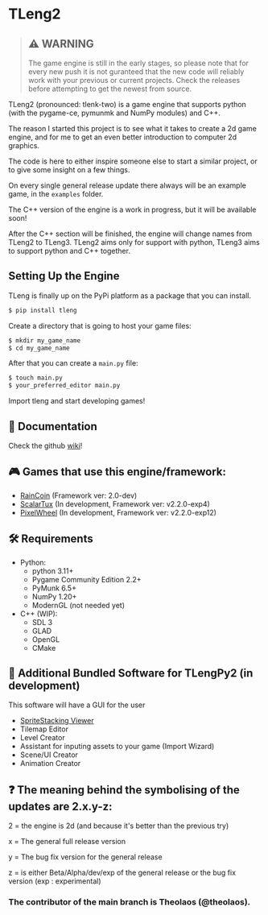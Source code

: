 # TLeng2

> ## :warning: WARNING 
>
> The game engine is still in the early stages, so please note that for every new push it is not guranteed that the new code will reliably work with your previous or current projects. Check the releases before attempting to get the newest from source.

TLeng2 (pronounced: tlenk-two) is a game engine that supports python (with the pygame-ce, pymunmk and NumPy modules) and C++. 

The reason I started this project is to see what it takes to create a 2d game engine, and for me to get an even better introduction to computer 2d graphics.

The code is here to either inspire someone else to start a similar project, or to give some insight on a few things.

On every single general release update there always will be an example game, in the `examples` folder.

The C++ version of the engine is a work in progress, but it will be available soon! 

After the C++ section will be finished, the engine will change names from TLeng2 to TLeng3. TLeng2 aims only for support with python, TLeng3 aims to support python and C++ together.

## Setting Up the Engine

TLeng is finally up on the PyPi platform as a package that you can install.

```bash
$ pip install tleng
```

Create a directory that is going to host your game files:
```bash
$ mkdir my_game_name
$ cd my_game_name
```

After that you can create a `main.py` file:

```bash
$ touch main.py
$ your_preferred_editor main.py
```

Import tleng and start developing games!

## 📖 Documentation

Check the github [wiki](https://github.com/tl-ecosystem/tleng/wiki)!

## 🎮 Games that use this engine/framework:

- [RainCoin](https://github.com/theolaos/RainCoin) (Framework ver: 2.0-dev)
- [ScalarTux](https://github.com/theolaos/ScalarTux) (In development, Framework ver: v2.2.0-exp4)
- [PixelWheel](https://github.com/Omilos-Plhroforikis-17o-GEL-13o-GYM/pixel-wheel) (In development, Framework ver: v2.2.0-exp12)

## 🛠️ Requirements
- Python:
  - python 3.11+
  - Pygame Community Edition 2.2+
  - PyMunk 6.5+
  - NumPy 1.20+
  - ModernGL (not needed yet)
- C++ (WIP):
  - SDL 3
  - GLAD
  - OpenGL
  - CMake

## 💾 Additional Bundled Software for TLengPy2 (in development)

This software will have a GUI for the user

- [SpriteStacking Viewer](https://github.com/Omilos-Plhroforikis-17o-GEL-13o-GYM/sprite-stack-viewer)
- Tilemap Editor
- Level Creator
- Assistant for inputing assets to your game (Import Wizard)
- Scene/UI Creator
- Animation Creator

## ❓ The meaning behind the symbolising of the updates are 2.x.y-z:

2 = the engine is 2d (and because it's better than the previous try)

x = The general full release version 

y = The bug fix version for the general release

z = is either Beta/Alpha/dev/exp of the general release or the bug fix version (exp : experimental)
 
### The contributor of the main branch is Theolaos (@theolaos).
